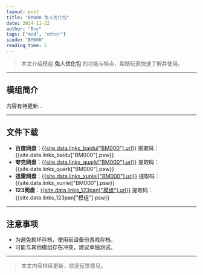 ```yaml
---
layout: post
title: "BM000 兔人优化包"
date: 2024-11-22
author: "Bny"
tags: ["mod", "other"]
scode: "BM000"
reading_time: 5
---
```


> 本文介绍模组 **兔人优化包** 的功能与特点，帮助玩家快速了解并使用。

---

## 模组简介

内容有待更新...

---

## 文件下载
- **百度网盘**：[{{site.data.links_baidu["BM000"].url}}]({{site.data.links_baidu["BM000"].url}}) 提取码：{{site.data.links_baidu["BM000"].psw}}
- **夸克网盘**：[{{site.data.links_quark["BM000"].url}}]({{site.data.links_quark["BM000"].url}}) 提取码：{{site.data.links_quark["BM000"].psw}}
- **迅雷网盘**：[{{site.data.links_xunlei["BM000"].url}}]({{site.data.links_xunlei["BM000"].url}}) 提取码：{{site.data.links_xunlei["BM000"].psw}}
- **123网盘**：[{{site.data.links_123pan["模组"].url}}]({{site.data.links_123pan["模组"].url}}) 提取码：{{site.data.links_123pan["模组"].psw}}

---

## 注意事项
- 为避免损坏存档，使用前请备份游戏存档。
- 可能与其他模组存在冲突，建议单独测试。

---

> 本文内容持续更新，欢迎反馈意见。
